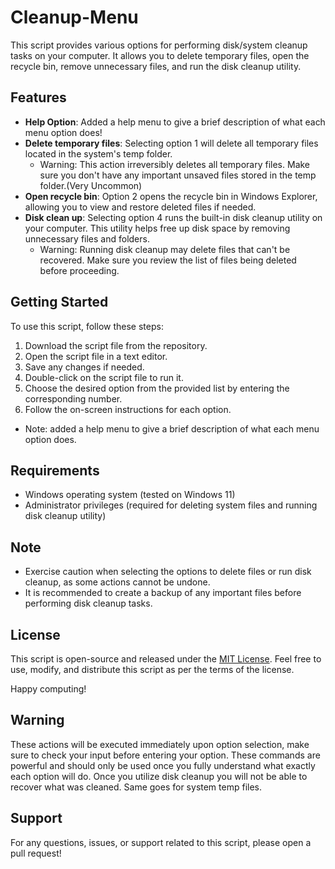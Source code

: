 # Cleanup-Menu

This script provides various options for performing disk/system cleanup tasks on your computer. It allows you to delete temporary files, open the recycle bin, remove unnecessary files, and run the disk cleanup utility.

## Features
- **Help Option**: Added a help menu to give a brief description of what each menu option does!
- **Delete temporary files**: Selecting option 1 will delete all temporary files located in the system's temp folder.
  * Warning: This action irreversibly deletes all temporary files. Make sure you don't have any important unsaved files stored in the temp folder.(Very Uncommon)
- **Open recycle bin**: Option 2 opens the recycle bin in Windows Explorer, allowing you to view and restore deleted files if needed.
- **Disk clean up**: Selecting option 4 runs the built-in disk cleanup utility on your computer. This utility helps free up disk space by removing unnecessary files and folders.
  * Warning: Running disk cleanup may delete files that can't be recovered. Make sure you review the list of files being deleted before proceeding.
 

## Getting Started

To use this script, follow these steps:

1. Download the script file from the repository.
2. Open the script file in a text editor.
3. Save any changes if needed.
4. Double-click on the script file to run it.
5. Choose the desired option from the provided list by entering the corresponding number.
6. Follow the on-screen instructions for each option.
* Note: added a help menu to give a brief description of what each menu option does.
## Requirements

- Windows operating system (tested on Windows 11)
- Administrator privileges (required for deleting system files and running disk cleanup utility)

## Note

- Exercise caution when selecting the options to delete files or run disk cleanup, as some actions cannot be undone.
- It is recommended to create a backup of any important files before performing disk cleanup tasks.

  
## License

This script is open-source and released under the [MIT License](https://opensource.org/licenses/MIT). Feel free to use, modify, and distribute this script as per the terms of the license.


Happy computing!


## Warning

These actions will be executed immediately upon option selection, make sure to check your input before entering your option. These commands are powerful and should only be used once you fully understand
what exactly each option will do. Once you utilize disk cleanup you will not be able to recover what was cleaned. Same goes for system temp files.


## Support

For any questions, issues, or support related to this script, please open a pull request!
